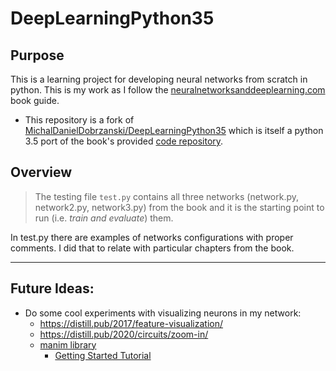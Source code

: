 # DeepLearningPython35

## Purpose

This is a learning project for developing neural networks from scratch in python.  This is my work as I follow the [neuralnetworksanddeeplearning.com](http://neuralnetworksanddeeplearning.com/) book guide.

* This repository is a fork of [MichalDanielDobrzanski/DeepLearningPython35](https://github.com/MichalDanielDobrzanski/DeepLearningPython35) which is itself a python 3.5 port of the book's provided [code repository](https://github.com/mnielsen/neural-networks-and-deep-learning).

## Overview

> The testing file `test.py` contains all three networks (network.py, network2.py, network3.py) from the book and it is the starting point to run (i.e. *train and evaluate*) them.

In test.py there are examples of networks configurations with proper comments. I did that to relate with particular chapters from the book.


---
## Future Ideas:
* Do some cool experiments with visualizing neurons in my network:
  * https://distill.pub/2017/feature-visualization/
  * https://distill.pub/2020/circuits/zoom-in/
  * [manim library](https://github.com/3b1b/manim)
    * [Getting Started Tutorial](https://talkingphysics.wordpress.com/2019/01/08/getting-started-animating-with-manim-and-python-3-7/)
